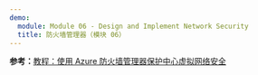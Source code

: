 ```yaml
---
demo:
  module: Module 06 - Design and Implement Network Security
  title: 防火墙管理器（模块 06）
---
```


**参考：**[教程：使用 Azure 防火墙管理器保护中心虚拟网络安全](https://learn.microsoft.com/azure/firewall-manager/secure-cloud-network)
